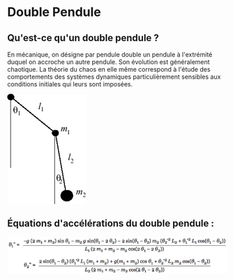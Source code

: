# Double Pendule

## Qu'est-ce qu'un double pendule ?

En mécanique, on désigne par pendule double un pendule à l'extrémité duquel on accroche un autre pendule. Son évolution est généralement chaotique. 
La théorie du chaos en elle même correspond à l'étude des comportements des systèmes dynamiques particulièrement sensibles aux conditions initiales qui leurs sont imposées.

![double](https://github.com/Gouderg/dynamic-simulation/blob/master/double_pendule/img/Pendule_double.gif)



## Équations d'accélérations du double pendule :

![equation](https://github.com/Gouderg/dynamic-simulation/blob/master/double_pendule/img/formules.png)

